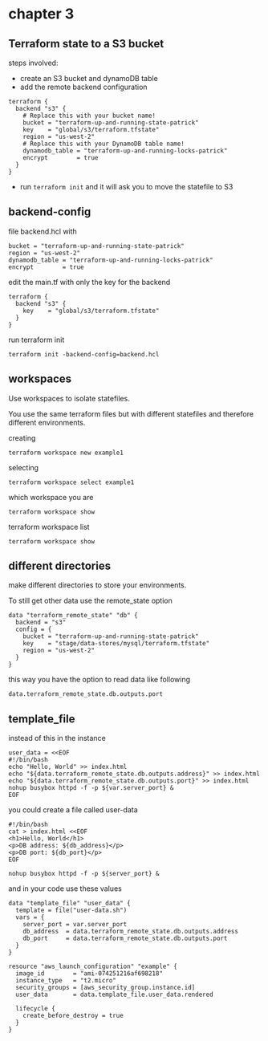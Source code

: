 # chapter 3

## Terraform state to a S3 bucket

steps involved:
- create an S3 bucket and dynamoDB table
- add the remote backend configuration
```
terraform {
  backend "s3" {
    # Replace this with your bucket name!
    bucket = "terraform-up-and-running-state-patrick"
    key    = "global/s3/terraform.tfstate"
    region = "us-west-2"
    # Replace this with your DynamoDB table name!
    dynamodb_table = "terraform-up-and-running-locks-patrick"
    encrypt        = true
  }
}
```
- run ```terraform init``` and it will ask you to move the statefile to S3

## backend-config

file backend.hcl with
```
bucket = "terraform-up-and-running-state-patrick"
region = "us-west-2"
dynamodb_table = "terraform-up-and-running-locks-patrick"
encrypt        = true
```
edit the main.tf with only the key for the backend
```
terraform {
  backend "s3" {
    key    = "global/s3/terraform.tfstate"
  }
}
```

run terraform init 
```
terraform init -backend-config=backend.hcl
```

## workspaces

Use workspaces to isolate statefiles. 

You use the same terraform files but with different statefiles and therefore different environments. 

creating
```
terraform workspace new example1
```
selecting
```
terraform workspace select example1
```
which workspace you are
```
terraform workspace show
```
terraform workspace list
```
terraform workspace show
```

## different directories

make different directories to store your environments. 

To still get other data use the remote_state option
```
data "terraform_remote_state" "db" {
  backend = "s3"
  config = {
    bucket = "terraform-up-and-running-state-patrick"
    key    = "stage/data-stores/mysql/terraform.tfstate"
    region = "us-west-2"
  }
}
```
this way you have the option to read data like following
```
data.terraform_remote_state.db.outputs.port
```

##  template_file

instead of this in the instance
```
user_data = <<EOF
#!/bin/bash
echo "Hello, World" >> index.html
echo "${data.terraform_remote_state.db.outputs.address}" >> index.html echo "${data.terraform_remote_state.db.outputs.port}" >> index.html nohup busybox httpd -f -p ${var.server_port} &
EOF
```

you could create a file called user-data
```
#!/bin/bash
cat > index.html <<EOF
<h1>Hello, World</h1>
<p>DB address: ${db_address}</p>
<p>DB port: ${db_port}</p>
EOF

nohup busybox httpd -f -p ${server_port} &
```
and in your code use these values
```
data "template_file" "user_data" {
  template = file("user-data.sh")
  vars = {
    server_port = var.server_port
    db_address  = data.terraform_remote_state.db.outputs.address
    db_port     = data.terraform_remote_state.db.outputs.port
  }
}

resource "aws_launch_configuration" "example" {
  image_id        = "ami-074251216af698218"
  instance_type   = "t2.micro"
  security_groups = [aws_security_group.instance.id]
  user_data       = data.template_file.user_data.rendered

  lifecycle {
    create_before_destroy = true
  }
}
```
